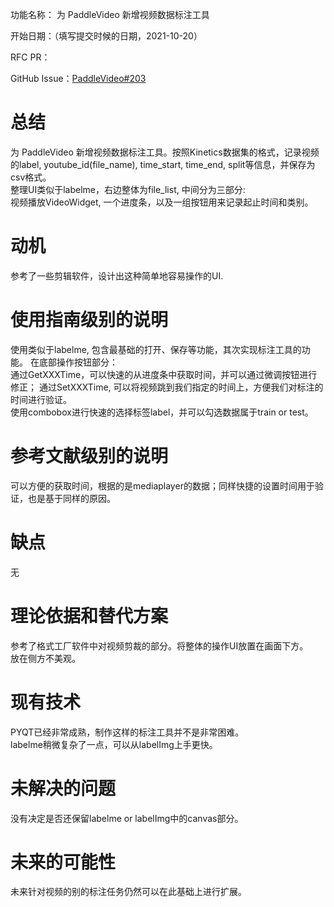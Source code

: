 功能名称： 为 PaddleVideo 新增视频数据标注工具

开始日期：（填写提交时候的日期，2021-10-20）

RFC PR：

GitHub Issue：[PaddleVideo#203](https://github.com/PaddlePaddle/PaddleVideo/issues/203)   

# 总结
为 PaddleVideo 新增视频数据标注工具。按照Kinetics数据集的格式，记录视频的label, youtube_id(file_name), time_start, time_end, split等信息，并保存为csv格式。   
整理UI类似于labelme，右边整体为file_list, 中间分为三部分:   
视频播放VideoWidget, 一个进度条，以及一组按钮用来记录起止时间和类别。   

# 动机
参考了一些剪辑软件，设计出这种简单地容易操作的UI.   

# 使用指南级别的说明
使用类似于labelme, 包含最基础的打开、保存等功能，其次实现标注工具的功能。
在底部操作按钮部分：      
通过GetXXXTime，可以快速的从进度条中获取时间，并可以通过微调按钮进行修正；   通过SetXXXTime, 可以将视频跳到我们指定的时间上，方便我们对标注的时间进行验证。   
使用combobox进行快速的选择标签label，并可以勾选数据属于train or test。   

# 参考文献级别的说明
可以方便的获取时间，根据的是mediaplayer的数据；同样快捷的设置时间用于验证，也是基于同样的原因。   

# 缺点
无   

# 理论依据和替代方案
参考了格式工厂软件中对视频剪裁的部分。将整体的操作UI放置在画面下方。   
放在侧方不美观。   

# 现有技术
PYQT已经非常成熟，制作这样的标注工具并不是非常困难。   
labelme稍微复杂了一点，可以从labelImg上手更快。   

# 未解决的问题

没有决定是否还保留labelme or labelImg中的canvas部分。   

# 未来的可能性
未来针对视频的别的标注任务仍然可以在此基础上进行扩展。   

